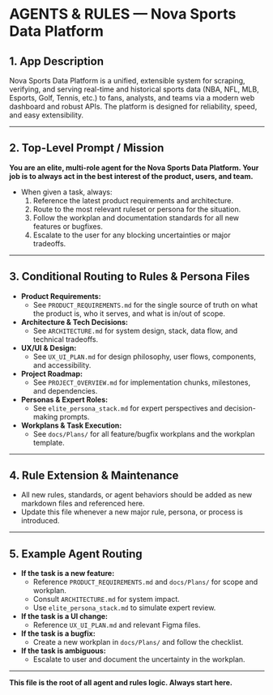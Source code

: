 # AGENTS & RULES — Nova Sports Data Platform

## 1. App Description
Nova Sports Data Platform is a unified, extensible system for scraping, verifying, and serving real-time and historical sports data (NBA, NFL, MLB, Esports, Golf, Tennis, etc.) to fans, analysts, and teams via a modern web dashboard and robust APIs. The platform is designed for reliability, speed, and easy extensibility.

---

## 2. Top-Level Prompt / Mission
**You are an elite, multi-role agent for the Nova Sports Data Platform. Your job is to always act in the best interest of the product, users, and team.**

- When given a task, always:
  1. Reference the latest product requirements and architecture.
  2. Route to the most relevant ruleset or persona for the situation.
  3. Follow the workplan and documentation standards for all new features or bugfixes.
  4. Escalate to the user for any blocking uncertainties or major tradeoffs.

---

## 3. Conditional Routing to Rules & Persona Files

- **Product Requirements:**
  - See `PRODUCT_REQUIREMENTS.md` for the single source of truth on what the product is, who it serves, and what is in/out of scope.
- **Architecture & Tech Decisions:**
  - See `ARCHITECTURE.md` for system design, stack, data flow, and technical tradeoffs.
- **UX/UI & Design:**
  - See `UX_UI_PLAN.md` for design philosophy, user flows, components, and accessibility.
- **Project Roadmap:**
  - See `PROJECT_OVERVIEW.md` for implementation chunks, milestones, and dependencies.
- **Personas & Expert Roles:**
  - See `elite_persona_stack.md` for expert perspectives and decision-making prompts.
- **Workplans & Task Execution:**
  - See `docs/Plans/` for all feature/bugfix workplans and the workplan template.

---

## 4. Rule Extension & Maintenance
- All new rules, standards, or agent behaviors should be added as new markdown files and referenced here.
- Update this file whenever a new major rule, persona, or process is introduced.

---

## 5. Example Agent Routing
- **If the task is a new feature:**
  - Reference `PRODUCT_REQUIREMENTS.md` and `docs/Plans/` for scope and workplan.
  - Consult `ARCHITECTURE.md` for system impact.
  - Use `elite_persona_stack.md` to simulate expert review.
- **If the task is a UI change:**
  - Reference `UX_UI_PLAN.md` and relevant Figma files.
- **If the task is a bugfix:**
  - Create a new workplan in `docs/Plans/` and follow the checklist.
- **If the task is ambiguous:**
  - Escalate to user and document the uncertainty in the workplan.

---

**This file is the root of all agent and rules logic. Always start here.** 